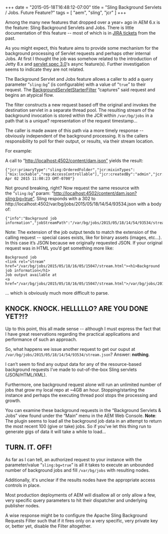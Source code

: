 +++
date = "2015-05-18T16:48:12-07:00"
title = "Sling Background Servlets / Jobs. Future Feature?"
tags = [ "aem", "sling", "jcr" ]
+++

Among the many new features that dropped over a year+ ago in AEM 6.x is the feature: Sling Background Servlets and Jobs. There is little documentation of this feature -- most of which is in [JIRA tickets](http://permalink.gmane.org/gmane.comp.apache.sling.devel/17038) from the past.

As you might expect, this feature aims to provide some mechanism for the background processing of Servlet requests and perhaps other internal Jobs. At first I thought the job was somehow related to the introduction of Jetty 8.x and [servlet spec 3.0](http://download.oracle.com/otndocs/jcp/servlet-3.0-fr-oth-JSpec/)′s async feature(s). Further investigation seems to indicate they are not related.

The Background Servlet and Jobs feature allows a caller to add a query parameter “`sling:bg`” (is configurable) with a value of “`true`” to their request. The [BackgroundServletStarterFilter](https://github.com/sling-git/org.apache.sling.bgservlets/blob/master/src/main/java/org/apache/sling/bgservlets/impl/BackgroundServletStarterFilter.java) “captures” said request and begins an atypical flow.

The filter constructs a new request based off the original and invokes the destination servlet in a separate thread pool. The resulting stream of the background invocation is stored within the JCR within `/var/bg/jobs` in a path that is a unique? representation of the request timestamp...

The caller is made aware of this path via a more timely response -- obviously independent of the background processing. It is the callers responsibility to poll for their output, or results, via their stream location.

For example:

A call to “[http://localhost:4502/content/dam.json”](http://localhost:4502/content/dam.json?sling:bg=true) yields the result:

    {"jcr:primaryType":"sling:OrderedFolder","jcr:mixinTypes":["mix:lockable","rep:AccessControllable"],"jcr:createdBy":"admin","jcr:created":"Thu Apr 02 2015 11:00:23 GMT-0700"}

Not ground breaking, right? Now request the same resource with the “`sling:bg`” param: “[http://localhost:4502/content/dam.json?sling:bg=true”](http://localhost:4502/content/dam.json?sling:bg=true). Sling responds with a 302 to http://localhost:4502/var/bg/jobs/2015/05/18/14/54/93534.json with a body of:

    {"info":"Background job information","jobStreamPath":"/var/bg/jobs/2015/05/18/14/54/93534/stream.json"}

Note: The extension of the job output tends to match the extension of the calling request -- special cases exists, like for binary assets (images, etc...). In this case it’s JSON because we originally requested JSON. If your original request was in HTML you’d get something more like:

    Background job
    <link rel="stream" href="/var/bg/jobs/2015/05/18/16/05/15047/stream.html"><h1>Background job information</h1>
    Job output available at
    <a href="/var/bg/jobs/2015/05/18/16/05/15047/stream.html">/var/bg/jobs/2015/05/18/16/05/15047/stream.html</a>
    

... which is obviously much more difficult to parse.

## KNOCK. KNOCK. HELLLLLO? ARE YOU DONE YET?!? ##

Up to this point, this all made sense -- although I must express the fact that I have great reservations regarding the practical applications and performance of such an approach.

So, what happens we issue another request to get our ouput at `/var/bg/jobs/2015/05/18/14/54/93534/stream.json`? Answer: **nothing**.

I can’t seem to find any output data for any of the resource-based background requests I’ve made to out-of-the-box Sling servlets (JSON/HTML/XML).

Furthermore, one background request alone will run an unlimited number of jobs that grow my local repo at ~4GB an hour. Stopping/starting the instance and perhaps the executing thread pool stops the processing and growth.

You can examine these background requests in the “Background Servlets & Jobs” view found under the “Main” menu in the AEM Web Console. **Note**: The plugin seems to load all the background job data in an attempt to return the most recent 100 (give or take) jobs. So if you've let this thing run to generate gigs of data it will take a while to load...

## TURN. IT. OFF! ##

As far as I can tell, an authorized request to your instance with the parameter/value “`sling:bg=true`” is all it takes to execute an unbounded number of background jobs and fill `/var/bg/jobs` with resulting nodes.

Additionally, it's unclear if the results nodes have the appropriate access controls in place.

Most production deployments of AEM will disallow all or only allow a few, very specific query parameters to hit their dispatcher and underlying publisher nodes.

A wise response might be to configure the Apache Sling Background Requests Filter such that if it fires only on a very specific, very private key or, better yet, disable the Filter altogether.

